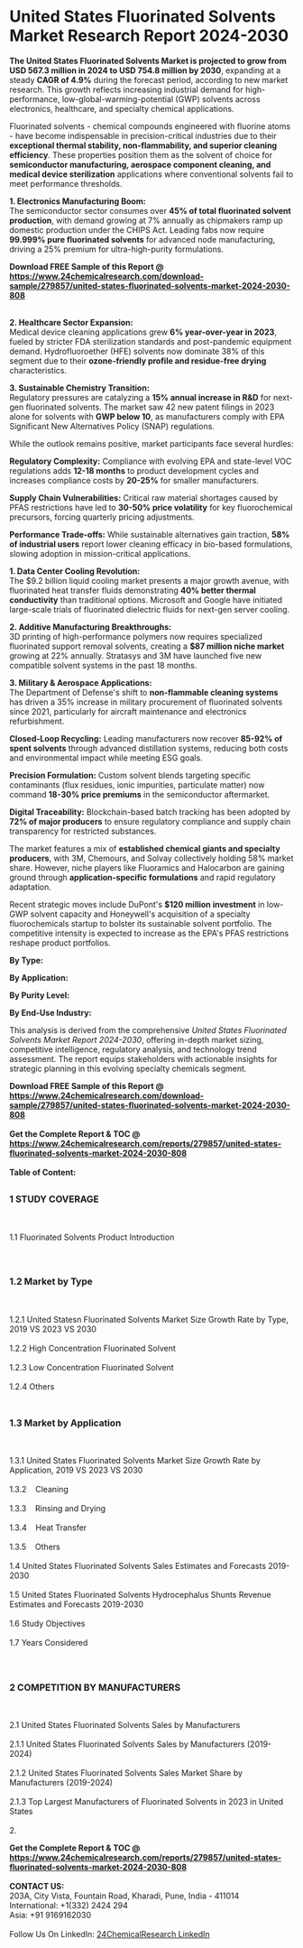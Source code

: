 <h1>United States Fluorinated Solvents Market Research Report 2024-2030</h1><p><strong>The United States Fluorinated Solvents Market is projected to grow from USD 567.3 million in 2024 to USD 754.8 million by 2030</strong>, expanding at a steady <strong>CAGR of 4.9%</strong> during the forecast period, according to new market research. This growth reflects increasing industrial demand for high-performance, low-global-warming-potential (GWP) solvents across electronics, healthcare, and specialty chemical applications.</p><p>Fluorinated solvents - chemical compounds engineered with fluorine atoms - have become indispensable in precision-critical industries due to their <strong>exceptional thermal stability, non-flammability, and superior cleaning efficiency</strong>. These properties position them as the solvent of choice for <strong>semiconductor manufacturing, aerospace component cleaning, and medical device sterilization</strong> applications where conventional solvents fail to meet performance thresholds.</p><p><strong>1. Electronics Manufacturing Boom:</strong><br>
The semiconductor sector consumes over <strong>45% of total fluorinated solvent production</strong>, with demand growing at 7% annually as chipmakers ramp up domestic production under the CHIPS Act. Leading fabs now require <strong>99.999% pure fluorinated solvents</strong> for advanced node manufacturing, driving a 25% premium for ultra-high-purity formulations.</p><div><b>Download FREE Sample of this Report @ 
            <a href="https://www.24chemicalresearch.com/download-sample/279857/united-states-fluorinated-solvents-market-2024-2030-808">
            https://www.24chemicalresearch.com/download-sample/279857/united-states-fluorinated-solvents-market-2024-2030-808</a></b></div><br><p><strong>2. Healthcare Sector Expansion:</strong><br>
Medical device cleaning applications grew <strong>6% year-over-year in 2023</strong>, fueled by stricter FDA sterilization standards and post-pandemic equipment demand. Hydrofluoroether (HFE) solvents now dominate 38% of this segment due to their <strong>ozone-friendly profile and residue-free drying</strong> characteristics.</p><p><strong>3. Sustainable Chemistry Transition:</strong><br>
Regulatory pressures are catalyzing a <strong>15% annual increase in R&amp;D</strong> for next-gen fluorinated solvents. The market saw 42 new patent filings in 2023 alone for solvents with <strong>GWP below 10</strong>, as manufacturers comply with EPA Significant New Alternatives Policy (SNAP) regulations.</p><p>While the outlook remains positive, market participants face several hurdles:</p><p><strong>Regulatory Complexity:</strong> Compliance with evolving EPA and state-level VOC regulations adds <strong>12-18 months</strong> to product development cycles and increases compliance costs by <strong>20-25%</strong> for smaller manufacturers.</p><p><strong>Supply Chain Vulnerabilities:</strong> Critical raw material shortages caused by PFAS restrictions have led to <strong>30-50% price volatility</strong> for key fluorochemical precursors, forcing quarterly pricing adjustments.</p><p><strong>Performance Trade-offs:</strong> While sustainable alternatives gain traction, <strong>58% of industrial users</strong> report lower cleaning efficacy in bio-based formulations, slowing adoption in mission-critical applications.</p><p><strong>1. Data Center Cooling Revolution:</strong><br>
The $9.2 billion liquid cooling market presents a major growth avenue, with fluorinated heat transfer fluids demonstrating <strong>40% better thermal conductivity</strong> than traditional options. Microsoft and Google have initiated large-scale trials of fluorinated dielectric fluids for next-gen server cooling.</p><p><strong>2. Additive Manufacturing Breakthroughs:</strong><br>
3D printing of high-performance polymers now requires specialized fluorinated support removal solvents, creating a <strong>$87 million niche market</strong> growing at 22% annually. Stratasys and 3M have launched five new compatible solvent systems in the past 18 months.</p><p><strong>3. Military &amp; Aerospace Applications:</strong><br>
The Department of Defense's shift to <strong>non-flammable cleaning systems</strong> has driven a 35% increase in military procurement of fluorinated solvents since 2021, particularly for aircraft maintenance and electronics refurbishment.</p><p><strong>Closed-Loop Recycling:</strong> Leading manufacturers now recover <strong>85-92% of spent solvents</strong> through advanced distillation systems, reducing both costs and environmental impact while meeting ESG goals.</p><p><strong>Precision Formulation:</strong> Custom solvent blends targeting specific contaminants (flux residues, ionic impurities, particulate matter) now command <strong>18-30% price premiums</strong> in the semiconductor aftermarket.</p><p><strong>Digital Traceability:</strong> Blockchain-based batch tracking has been adopted by <strong>72% of major producers</strong> to ensure regulatory compliance and supply chain transparency for restricted substances.</p><p>The market features a mix of <strong>established chemical giants and specialty producers</strong>, with 3M, Chemours, and Solvay collectively holding 58% market share. However, niche players like Fluoramics and Halocarbon are gaining ground through <strong>application-specific formulations</strong> and rapid regulatory adaptation.</p><p>Recent strategic moves include DuPont's <strong>$120 million investment</strong> in low-GWP solvent capacity and Honeywell's acquisition of a specialty fluorochemicals startup to bolster its sustainable solvent portfolio. The competitive intensity is expected to increase as the EPA's PFAS restrictions reshape product portfolios.</p><p><strong>By Type:</strong></p><p><strong>By Application:</strong></p><p><strong>By Purity Level:</strong></p><p><strong>By End-Use Industry:</strong></p><p>This analysis is derived from the comprehensive <em>United States Fluorinated Solvents Market Report 2024-2030</em>, offering in-depth market sizing, competitive intelligence, regulatory analysis, and technology trend assessment. The report equips stakeholders with actionable insights for strategic planning in this evolving specialty chemicals segment.</p><div><b>Download FREE Sample of this Report @ 
            <a href="https://www.24chemicalresearch.com/download-sample/279857/united-states-fluorinated-solvents-market-2024-2030-808">
            https://www.24chemicalresearch.com/download-sample/279857/united-states-fluorinated-solvents-market-2024-2030-808</a></b></div><br><div><b>Get the Complete Report & TOC @ 
            <a href="https://www.24chemicalresearch.com/reports/279857/united-states-fluorinated-solvents-market-2024-2030-808">
            https://www.24chemicalresearch.com/reports/279857/united-states-fluorinated-solvents-market-2024-2030-808</a></b></div><br>
            <b>Table of Content:</b><p><h2><span style="font-size:16px"><strong>1 STUDY COVERAGE</strong></span></h2><br />
<p>1.1 Fluorinated Solvents Product Introduction</p><br />
<h2><span style="font-size:16px"><strong>1.2 Market by Type</strong></span></h2><br />
<p>1.2.1 United Statesn Fluorinated Solvents Market Size Growth Rate by Type, 2019 VS 2023 VS 2030<br /><br />
1.2.2 High Concentration Fluorinated Solvent&nbsp;&nbsp; &nbsp;<br /><br />
1.2.3 Low Concentration Fluorinated Solvent<br /><br />
1.2.4 Others<br /><br />
<h2><span style="font-size:16px"><strong>1.3 Market by Application</strong></span></h2><br />
<p>1.3.1 United States Fluorinated Solvents Market Size Growth Rate by Application, 2019 VS 2023 VS 2030<br /><br />
1.3.2&nbsp;&nbsp; &nbsp;Cleaning<br /><br />
1.3.3&nbsp;&nbsp; &nbsp;Rinsing and Drying<br /><br />
1.3.4&nbsp;&nbsp; &nbsp;Heat Transfer<br /><br />
1.3.5&nbsp;&nbsp; &nbsp;Others<br /><br />
1.4 United States Fluorinated Solvents Sales Estimates and Forecasts 2019-2030<br /><br />
1.5 United States Fluorinated Solvents Hydrocephalus Shunts Revenue Estimates and Forecasts 2019-2030<br /><br />
1.6 Study Objectives<br /><br />
1.7 Years Considered</p><br />
<h2><span style="font-size:16px"><strong>2 COMPETITION BY MANUFACTURERS</strong></span></h2><br />
<p>2.1 United States Fluorinated Solvents Sales by Manufacturers<br /><br />
2.1.1 United States Fluorinated Solvents Sales by Manufacturers (2019-2024)<br /><br />
2.1.2 United States Fluorinated Solvents Sales Market Share by Manufacturers (2019-2024)<br /><br />
2.1.3 Top Largest Manufacturers of Fluorinated Solvents in 2023 in United States<br /><br />
2.</p><div><b>Get the Complete Report & TOC @ 
            <a href="https://www.24chemicalresearch.com/reports/279857/united-states-fluorinated-solvents-market-2024-2030-808">
            https://www.24chemicalresearch.com/reports/279857/united-states-fluorinated-solvents-market-2024-2030-808</a></b></div><br><b>CONTACT US:</b><br>
            203A, City Vista, Fountain Road, Kharadi, Pune, India - 411014<br>
            International: +1(332) 2424 294<br>
            Asia: +91 9169162030 <br><br>
            Follow Us On LinkedIn: <a href="https://www.linkedin.com/company/24chemicalresearch/">24ChemicalResearch LinkedIn</a>